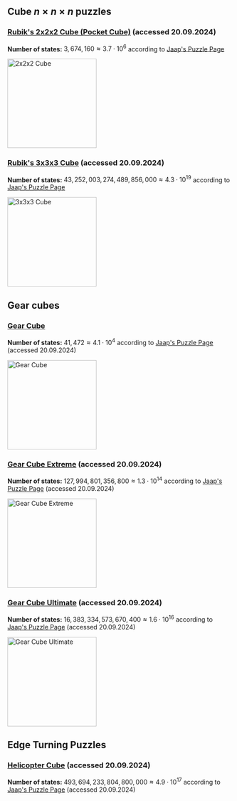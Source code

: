 
## Cube $n \times n \times n$ puzzles
### [Rubik's 2x2x2 Cube (Pocket Cube)](https://www.rubiks.com/products/rubiks-2x2) (accessed 20.09.2024)
**Number of states:** $3,674,160 \approx 3.7 \cdot 10^6$ according to [Jaap's Puzzle Page](https://www.jaapsch.net/puzzles/cube2.htm)

<img src="cube 2x2x2.png" alt="2x2x2 Cube" width="200"/>

### [Rubik's 3x3x3 Cube](https://www.rubiks.com/products/rubiks-cube-3x3) (accessed 20.09.2024)
**Number of states:** $43,252,003,274,489,856,000 \approx 4.3 \cdot 10^{19}$ according to [Jaap's Puzzle Page](https://www.jaapsch.net/puzzles/cube3.htm)

<img src="cube 3x3x3.jpg" alt="3x3x3 Cube" width="200"/>

## Gear cubes
### [Gear Cube](https://wizzon.com/product/gear-cube-extreme-v2-black-no-box/)
**Number of states:** $41,472 \approx 4.1 \cdot 10^4$ according to [Jaap's Puzzle Page](https://www.jaapsch.net/puzzles/gearcube.htm) (accessed 20.09.2024)

<img src="gear%20cube.jpg" alt="Gear Cube" width="200"/>

### [Gear Cube Extreme](https://www.cs.brandeis.edu/~storer/JimPuzzles/ZPAGES/zzzGearCubeExtreme.html) (accessed 20.09.2024)  
**Number of states:** $127,994,801,356,800 \approx 1.3 \cdot 10^{14}$ according to [Jaap's Puzzle Page](https://www.jaapsch.net/puzzles/gearcube2.htm) (accessed 20.09.2024)

<img src="gear%20cube%20extreme.jpg" alt="Gear Cube Extreme" width="200"/>

### [Gear Cube Ultimate](https://twistypuzzles.com/cgi-bin/puzzle.cgi?pkey=2010) (accessed 20.09.2024)  
**Number of states:** $16,383,334,573,670,400 \approx 1.6 \cdot 10^{16}$ according to [Jaap's Puzzle Page](https://www.jaapsch.net/puzzles/gearcube2.htm) (accessed 20.09.2024)

<img src="gear%20cube%20ultimate.jpg" alt="Gear Cube Ultimate" width="200"/>

## Edge Turning Puzzles
### [Helicopter Cube](https://www.jaapsch.net/puzzles/helicopter.htm) (accessed 20.09.2024)
**Number of states:** $493,694,233,804,800,000 \approx 4.9 \cdot 10^{17}$ according to [Jaap's Puzzle Page](https://www.jaapsch.net/puzzles/helicopter.htm) (accessed 20.09.2024)
